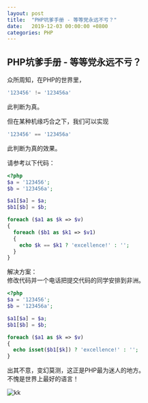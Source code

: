 ```yaml
---
layout: post
title:  "PHP坑爹手册 - 等等党永远不亏？"
date:   2019-12-03 00:00:00 +0800
categories: PHP
---
```

## PHP坑爹手册 - 等等党永远不亏？

众所周知，在PHP的世界里，
```php
'123456' != '123456a'
```
此判断为真。

但在某种机缘巧合之下，我们可以实现
```php
'123456' == '123456a'
```
此判断为真的效果。

请参考以下代码：
```php
<?php
$a = '123456';
$b = '123456a';

$a1[$a] = $a;
$b1[$b] = $b;

foreach ($a1 as $k => $v)
{
  foreach ($b1 as $k1 => $v1)
  {
    echo $k == $k1 ? 'excellence!' : '';
  }
}
```

解决方案：  
修改代码并一个电话把提交代码的同学安排到非洲。
```php
<?php
$a = '123456';
$b = '123456a';

$a1[$a] = $a;
$b1[$b] = $b;

foreach ($a1 as $k => $v)
{
  echo isset($b1[$k]) ? 'excellence!' : '';
}
```
出其不意，变幻莫测，这正是PHP最为迷人的地方。  
不愧是世界上最好的语言！

![kk](https://image.thepaper.cn/wap/image/38/221/928.jpg)
